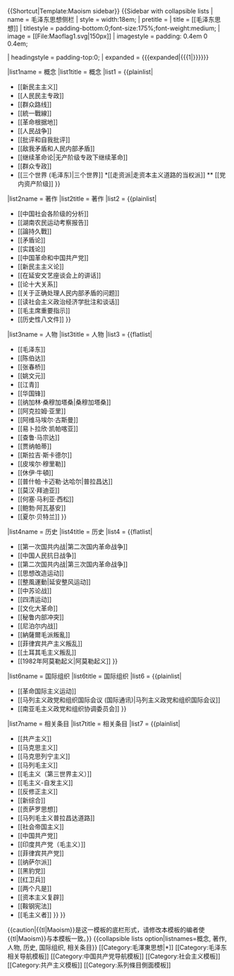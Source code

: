 <NoInclude>
{{Shortcut|Template:Maoism sidebar}}
</NoInclude>
{{Sidebar with collapsible lists
| name         = 毛泽东思想侧栏
| style        = width:18em;
| pretitle     = 
| title        = [[毛泽东思想]]
| titlestyle = padding-bottom:0;font-size:175%;font-weight:medium;
| image        = [[File:Maoflag1.svg|150px]]
| imagestyle   = padding: 0.4em 0 0.4em;

| headingstyle = padding-top:0;
| expanded = {{{expanded|{{{1|}}}}}}

|list1name = 概念
|list1title = 概念
|list1 = {{plainlist|
* [[新民主主义]]
* [[人民民主专政]]
* [[群众路线]]
* [[統一戰線]]
* [[革命根据地]]
* [[人民战争]]
* [[批评和自我批评]]
* [[敌我矛盾和人民内部矛盾]]
* [[继续革命论|无产阶级专政下继续革命]]
* [[群众专政]]
* [[三个世界 (毛泽东)|三个世界]]
*[[走资派|走资本主义道路的当权派]]
** [[党内资产阶级]]
}}

|list2name = 著作
|list2title = 著作
|list2 = {{plainlist|
* [[中国社会各阶级的分析]]
* [[湖南农民运动考察报告]]
* [[論持久戰]]
* [[矛盾论]]
* [[实践论]]
* [[中国革命和中国共产党]]
* [[新民主主义论]]
* [[在延安文艺座谈会上的讲话]]
* [[论十大关系]]
* [[关于正确处理人民内部矛盾的问题]]
* [[读社会主义政治经济学批注和谈话]]
* [[毛主席重要指示]]
* [[历史性八文件]]
}}

|list3name = 人物
|list3title = 人物
|list3 = {{flatlist|
* [[毛泽东]]
* [[陈伯达]]
* [[张春桥]]
* [[姚文元]]
* [[江青]]
* [[华国锋]]
* [[纳加林·桑穆加塔桑|桑穆加塔桑]]
* [[阿克拉姆·亚里]]
* [[阿维马埃尔·古斯曼]]
* [[易卜拉欣·凯帕喀亚]]
* [[查鲁·马宗达]]
* [[贾纳帕蒂]]
* [[斯拉吉·斯卡德尔]]
* [[皮埃尔·穆里勒]]
* [[休伊·牛頓]]
* [[普什帕·卡迈勒·达哈尔|普拉昌达]]
* [[莫汉·拜迪亚]]
* [[何塞·马利亚·西松]]
* [[鲍勃·阿瓦基安]]
* [[夏尔·贝特兰]]
}}

|list4name = 历史
|list4title = 历史
|list4 = {{flatlist|
* [[第一次国共内战|第二次国内革命战争]]
* [[中国人民抗日战争]]
* [[第二次国共内战|第三次国内革命战争]]
* [[思想改造运动]]
* [[整風運動|延安整风运动]]
* [[中苏论战]]
* [[四清运动]]
* [[文化大革命]]
* [[秘鲁内部冲突]]
* [[尼泊尔内战]]
* [[納薩爾毛派叛亂]]
* [[菲律宾共产主义叛乱]]
* [[土耳其毛主义叛乱]]
* [[1982年阿莫勒起义|阿莫勒起义]]
}}

|list6name = 国际组织
|list6title = 国际组织
|list6 = {{plainlist|
* [[革命国际主义运动]]
* [[马列主义政党和组织国际会议 (国际通讯)|马列主义政党和组织国际会议]]
* [[南亚毛主义政党和组织协调委员会]]
}}

|list7name = 相关条目
|list7title = 相关条目
|list7 = {{plainlist|
* [[共产主义]]
* [[马克思主义]]
* [[马克思列宁主义]]
* [[马列毛主义]]
* [[毛主义（第三世界主义）]]
* [[毛主义-自发主义]]
* [[反修正主义]]
* [[新综合]]
* [[贡萨罗思想]]
* [[马列毛主义普拉昌达道路]]
* [[社会帝国主义]]
* [[中国共产党]]
* [[印度共产党（毛主义）]]
* [[菲律宾共产党]]
* [[纳萨尔派]]
* [[黑豹党]]
* [[红卫兵]]
* [[两个凡是]]
* [[资本主义复辟]]
* [[鞍钢宪法]]
* [[毛主义者]]
}}
}}
<noinclude>
{{caution|{{tl|Maoism}}是这一模板的底栏形式，请修改本模板的编者使{{tl|Maoism}}与本模板一致。}}
{{collapsible lists option|listnames=概念, 著作, 人物, 历史, 国际组织, 相关条目}}
[[Category:毛澤東思想|*]]
[[Category:毛泽东相关导航模板]]
[[Category:中国共产党导航模板]]
[[Category:社会主义模板]]
[[Category:共产主义模板]]
[[Category:系列條目側面模板]]
</noinclude>